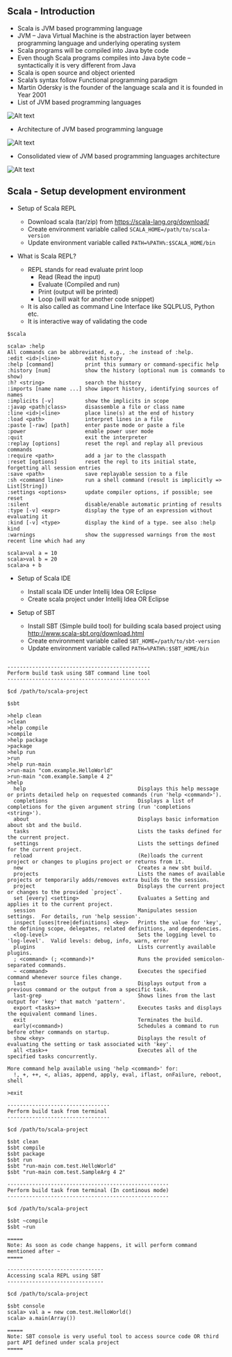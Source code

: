 ## Scala - Introduction
* Scala is JVM based programming language
* JVM – Java Virtual Machine is the abstraction layer between programming language and underlying operating system
* Scala programs will be compiled into Java byte code
* Even though Scala programs compiles into Java byte code – syntactically it is very different from Java
* Scala is open source and object oriented
* Scala’s syntax follow Functional programming paradigm
* Martin Odersky is the founder of the language scala and it is founded in Year 2001
* List of JVM based programming languages

![Alt text](01JVMProgrammingLanguages.jpg?raw=true "JVM Programming Languages")

* Architecture of JVM based programming language

![Alt text](02JVMProgrammingLanguagesArchitecture.png?raw=true "JVM Programming Language - Architecture")

* Consolidated view of JVM based programming languages architecture

![Alt text](03JVMProgrammingLanguagesConslidatedView.png?raw=true "JVM Programming Language - Consolidated View")


## Scala - Setup development environment

* Setup of Scala REPL
  * Download scala (tar/zip) from https://scala-lang.org/download/
  * Create environment variable called `SCALA_HOME=/path/to/scala-version`
  * Update environment variable called `PATH=%PATH%:$SCALA_HOME/bin`

* What is Scala REPL?
  * REPL stands for read evaluate print loop 
    * Read (Read the input)
    * Evaluate (Compiled and run)
    * Print (output will be printed)
    * Loop (will wait for another code snippet)
  * It is also called as command Line Interface like SQLPLUS, Python etc.
  * It is interactive way of validating the code

~~~
$scala

scala> :help
All commands can be abbreviated, e.g., :he instead of :help.
:edit <id>|<line>        edit history
:help [command]          print this summary or command-specific help
:history [num]           show the history (optional num is commands to show)
:h? <string>             search the history
:imports [name name ...] show import history, identifying sources of names
:implicits [-v]          show the implicits in scope
:javap <path|class>      disassemble a file or class name
:line <id>|<line>        place line(s) at the end of history
:load <path>             interpret lines in a file
:paste [-raw] [path]     enter paste mode or paste a file
:power                   enable power user mode
:quit                    exit the interpreter
:replay [options]        reset the repl and replay all previous commands
:require <path>          add a jar to the classpath
:reset [options]         reset the repl to its initial state, forgetting all session entries
:save <path>             save replayable session to a file
:sh <command line>       run a shell command (result is implicitly => List[String])
:settings <options>      update compiler options, if possible; see reset
:silent                  disable/enable automatic printing of results
:type [-v] <expr>        display the type of an expression without evaluating it
:kind [-v] <type>        display the kind of a type. see also :help kind
:warnings                show the suppressed warnings from the most recent line which had any

scala>val a = 10
scala>val b = 20
scala>a + b

~~~

* Setup of Scala IDE
  * Install scala IDE under Intellij Idea OR Eclipse
  * Create scala project under Intellij Idea OR Eclipse

* Setup of SBT
  * Install SBT (Simple build tool) for building scala based project using http://www.scala-sbt.org/download.html
  * Create environment variable called `SBT_HOME=/path/to/sbt-version`
  * Update environment variable called `PATH=%PATH%:$SBT_HOME/bin`

~~~

----------------------------------------------
Perform build task using SBT command line tool
----------------------------------------------

$cd /path/to/scala-project

$sbt

>help clean
>clean
>help compile
>compile
>help package
>package
>help run
>run
>help run-main
>run-main "com.example.HelloWorld"
>run-main "com.example.Sample 4 2"
>help
  help                                    Displays this help message or prints detailed help on requested commands (run 'help <command>').
  completions                             Displays a list of completions for the given argument string (run 'completions <string>').
  about                                   Displays basic information about sbt and the build.
  tasks                                   Lists the tasks defined for the current project.
  settings                                Lists the settings defined for the current project.
  reload                                  (Re)loads the current project or changes to plugins project or returns from it.
  new                                     Creates a new sbt build.
  projects                                Lists the names of available projects or temporarily adds/removes extra builds to the session.
  project                                 Displays the current project or changes to the provided `project`.
  set [every] <setting>                   Evaluates a Setting and applies it to the current project.
  session                                 Manipulates session settings.  For details, run 'help session'.
  inspect [uses|tree|definitions] <key>   Prints the value for 'key', the defining scope, delegates, related definitions, and dependencies.
  <log-level>                             Sets the logging level to 'log-level'.  Valid levels: debug, info, warn, error
  plugins                                 Lists currently available plugins.
  ; <command> (; <command>)*              Runs the provided semicolon-separated commands.
  ~ <command>                             Executes the specified command whenever source files change.
  last                                    Displays output from a previous command or the output from a specific task.
  last-grep                               Shows lines from the last output for 'key' that match 'pattern'.
  export <tasks>+                         Executes tasks and displays the equivalent command lines.
  exit                                    Terminates the build.
  early(<command>)                        Schedules a command to run before other commands on startup.
  show <key>                              Displays the result of evaluating the setting or task associated with 'key'.
  all <task>+                             Executes all of the specified tasks concurrently.

More command help available using 'help <command>' for:
  !, +, ++, <, alias, append, apply, eval, iflast, onFailure, reboot, shell

>exit

---------------------------------
Perform build task from terminal
---------------------------------

$cd /path/to/scala-project

$sbt clean
$sbt compile
$sbt package
$sbt run
$sbt "run-main com.test.HelloWorld"
$sbt "run-main com.test.SampleArg 4 2"

----------------------------------------------------
Perform build task from terminal (In continous mode)
----------------------------------------------------

$cd /path/to/scala-project

$sbt ~compile
$sbt ~run

=====
Note: As soon as code change happens, it will perform command mentioned after ~
=====

-------------------------------
Accessing scala REPL using SBT 
-------------------------------

$cd /path/to/scala-project

$sbt console
scala> val a = new com.test.HelloWorld()
scala> a.main(Array())

=====
Note: SBT console is very useful tool to access source code OR third part API defined under scala project
=====

~~~


